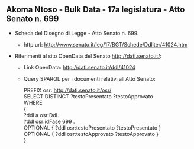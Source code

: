 ## Akoma Ntoso - Bulk Data - 17a legislatura - Atto Senato n. 699 ##

* Scheda del Disegno di Legge - Atto Senato n. 699:
	* http url: http://www.senato.it/leg/17/BGT/Schede/Ddliter/41024.htm

* Riferimenti al sito OpenData del Senato http://dati.senato.it/:
	* Link OpenData: http://dati.senato.it/ddl/41024
	* Query SPARQL per i documenti relativi all'Atto Senato:

        PREFIX osr: <http://dati.senato.it/osr/>  
		SELECT DISTINCT ?testoPresentato ?testoApprovato  
		WHERE  
		{  
		    ?ddl a osr:Ddl.  
		    ?ddl osr:idFase 699 .  
		    OPTIONAL { ?ddl osr:testoPresentato ?testoPresentato }  
		    OPTIONAL { ?ddl osr:testoApprovato ?testoApprovato }  
		}
		